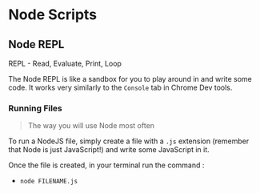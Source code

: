 # Node Scripts

## Node REPL
REPL - Read, Evaluate, Print, Loop

The Node REPL is like a sandbox for you to play around in and write some code.  It works very similarly to the `Console` tab in Chrome Dev tools.

### Running Files
> The way you will use Node most often

To run a NodeJS file, simply create a file with a `.js` extension (remember that Node is just JavaScript!) and write some JavaScript in it.

Once the file is created, in your terminal run the command :
- `node FILENAME.js`

